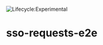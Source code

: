 ![Lifecycle:Experimental](https://img.shields.io/badge/Lifecycle-Experimental-339999)
# sso-requests-e2e
